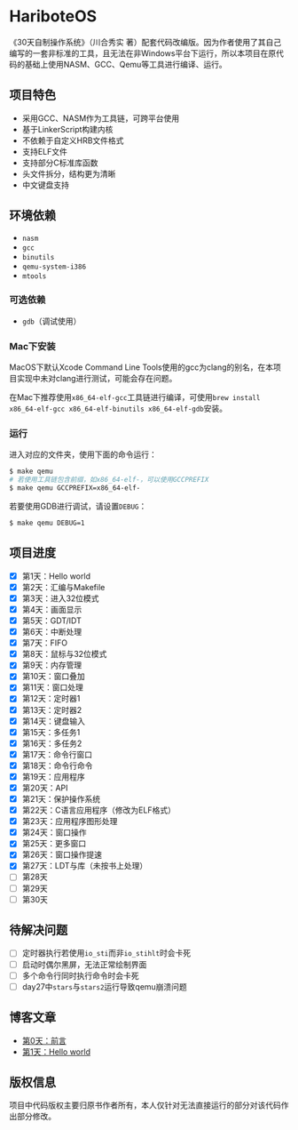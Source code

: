 # HariboteOS

《30天自制操作系统》（川合秀实 著）配套代码改编版。因为作者使用了其自己编写的一套非标准的工具，且无法在非Windows平台下运行，所以本项目在原代码的基础上使用NASM、GCC、Qemu等工具进行编译、运行。

## 项目特色

- 采用GCC、NASM作为工具链，可跨平台使用
- 基于LinkerScript构建内核
- 不依赖于自定义HRB文件格式
- 支持ELF文件
- 支持部分C标准库函数
- 头文件拆分，结构更为清晰
- 中文键盘支持

## 环境依赖

- `nasm`
- `gcc`
- `binutils`
- `qemu-system-i386`
- `mtools`

### 可选依赖

- `gdb`（调试使用）

### Mac下安装

MacOS下默认Xcode Command Line Tools使用的gcc为clang的别名，在本项目实现中未对clang进行测试，可能会存在问题。

在Mac下推荐使用`x86_64-elf-gcc`工具链进行编译，可使用`brew install x86_64-elf-gcc x86_64-elf-binutils x86_64-elf-gdb`安装。

### 运行

进入对应的文件夹，使用下面的命令运行：

```bash
$ make qemu
# 若使用工具链包含前缀，如x86_64-elf-，可以使用GCCPREFIX
$ make qemu GCCPREFIX=x86_64-elf-
```

若要使用GDB进行调试，请设置`DEBUG`：

```bash
$ make qemu DEBUG=1
```

## 项目进度

- [X] 第1天：Hello world
- [X] 第2天：汇编与Makefile
- [X] 第3天：进入32位模式
- [X] 第4天：画面显示
- [X] 第5天：GDT/IDT
- [X] 第6天：中断处理
- [X] 第7天：FIFO
- [X] 第8天：鼠标与32位模式
- [X] 第9天：内存管理
- [X] 第10天：窗口叠加
- [X] 第11天：窗口处理
- [X] 第12天：定时器1
- [X] 第13天：定时器2
- [X] 第14天：键盘输入
- [X] 第15天：多任务1
- [X] 第16天：多任务2
- [X] 第17天：命令行窗口
- [X] 第18天：命令行命令
- [X] 第19天：应用程序
- [X] 第20天：API
- [X] 第21天：保护操作系统
- [X] 第22天：C语言应用程序（修改为ELF格式）
- [X] 第23天：应用程序图形处理
- [X] 第24天：窗口操作
- [X] 第25天：更多窗口
- [X] 第26天：窗口操作提速
- [X] 第27天：LDT与库（未按书上处理）
- [ ] 第28天
- [ ] 第29天
- [ ] 第30天

## 待解决问题

- [ ] 定时器执行若使用`io_sti`而非`io_stihlt`时会卡死
- [ ] 启动时偶尔黑屏，无法正常绘制界面
- [ ] 多个命令行同时执行命令时会卡死
- [ ] day27中`stars`与`stars2`运行导致qemu崩溃问题

## 博客文章

- [第0天：前言](https://www.ghosind.com/2021/03/31/hariboteos-0)
- [第1天：Hello world](https://www.ghosind.com/2021/04/28/hariboteos-1)

## 版权信息

项目中代码版权主要归原书作者所有，本人仅针对无法直接运行的部分对该代码作出部分修改。
